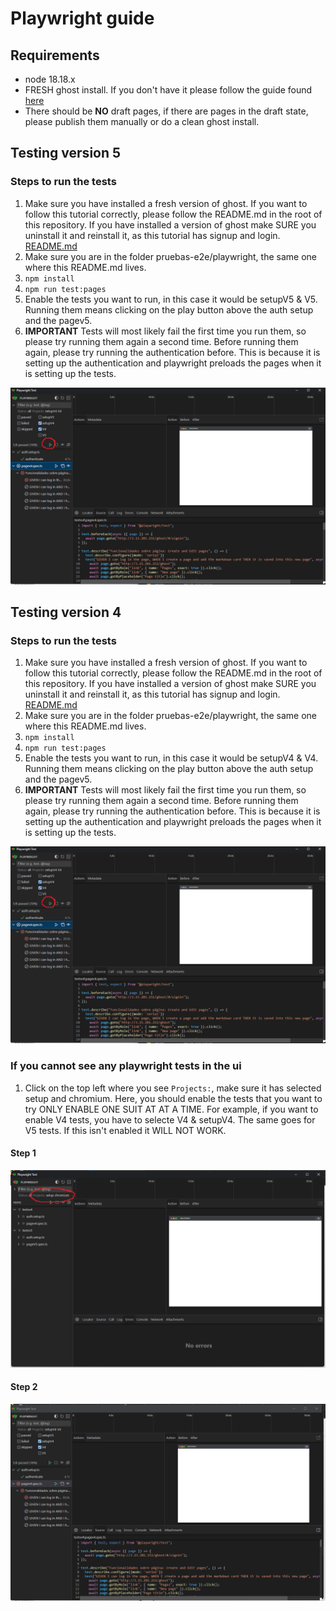 # Playwright guide

## Requirements

- node 18.18.x
- FRESH ghost install. If you don't have it please follow the guide found [here](../../README.md)
- There should be **NO** draft pages, if there are pages in the draft state, please publish them manually or do a clean ghost install.

## Testing version 5 
### Steps to run the tests

1. Make sure you have installed a fresh version of ghost. If you want to follow this tutorial correctly, please follow the README.md in the root of this repository. If you have installed a version of ghost make SURE you uninstall it and reinstall it, as this tutorial has signup and login. [README.md](../../README.md)
2. Make sure you are in the folder pruebas-e2e/playwright, the same one where this README.md lives.
3. `npm install`
4. `npm run test:pages`
5. Enable the tests you want to run, in this case it would be setupV5 & V5. Running them means clicking on the play button above the auth setup and the pagev5.
6. **IMPORTANT** Tests will most likely fail the first time you run them, so please try running them again a second time. Before running them again, please try running the authentication before. This is because it is setting up the authentication and playwright preloads the pages when it is setting up the tests.  

![step0](./images/step%200%20playwright.png)

## Testing version 4
### Steps to run the tests

1. Make sure you have installed a fresh version of ghost. If you want to follow this tutorial correctly, please follow the README.md in the root of this repository. If you have installed a version of ghost make SURE you uninstall it and reinstall it, as this tutorial has signup and login. [README.md](../../README.md)
2. Make sure you are in the folder pruebas-e2e/playwright, the same one where this README.md lives.
3. `npm install`
4. `npm run test:pages`
5. Enable the tests you want to run, in this case it would be setupV4 & V4. Running them means clicking on the play button above the auth setup and the pagev5.
6. **IMPORTANT** Tests will most likely fail the first time you run them, so please try running them again a second time. Before running them again, please try running the authentication before. This is because it is setting up the authentication and playwright preloads the pages when it is setting up the tests.  

![step0](./images/step%200%20playwright.png)

### If you cannot see any playwright tests in the ui
1. Click on the top left where you see `Projects:`, make sure it has selected setup and chromium. Here, you should enable the tests that you want to try ONLY ENABLE ONE SUIT AT AT A TIME. For example, if you want to enable V4 tests, you have to selecte V4 & setupV4. The same goes for V5 tests. If this isn't enabled it WILL NOT WORK.
#### Step 1
![image1](./images/step%201%20playwright.png)
#### Step 2
![image2](./images/step%202%20playwright.png)